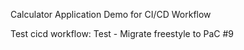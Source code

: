 Calculator Application Demo for CI/CD Workflow

Test cicd workflow:
Test - Migrate freestyle to PaC #9